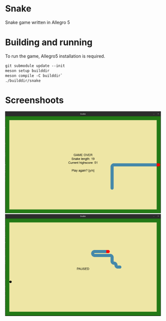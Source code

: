 # Snake
Snake game written in Allegro 5

# Building and running
To run the game, Allegro5 installation is required.

```
git submodule update --init
meson setup builddir
meson compile -C builddir`
./builddir/snake
```

# Screenshoots
![Screen 1](screenshoots/ss1.png)
![Screen 2](screenshoots/ss2.png)
